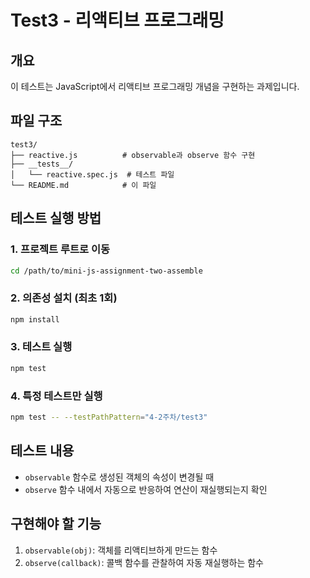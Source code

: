 # Test3 - 리액티브 프로그래밍

## 개요
이 테스트는 JavaScript에서 리액티브 프로그래밍 개념을 구현하는 과제입니다.

## 파일 구조
```
test3/
├── reactive.js          # observable과 observe 함수 구현
├── __tests__/
│   └── reactive.spec.js  # 테스트 파일
└── README.md            # 이 파일
```

## 테스트 실행 방법

### 1. 프로젝트 루트로 이동
```bash
cd /path/to/mini-js-assignment-two-assemble
```

### 2. 의존성 설치 (최초 1회)
```bash
npm install
```

### 3. 테스트 실행
```bash
npm test
```

### 4. 특정 테스트만 실행
```bash
npm test -- --testPathPattern="4-2주차/test3"
```

## 테스트 내용
- `observable` 함수로 생성된 객체의 속성이 변경될 때
- `observe` 함수 내에서 자동으로 반응하여 연산이 재실행되는지 확인

## 구현해야 할 기능
1. `observable(obj)`: 객체를 리액티브하게 만드는 함수
2. `observe(callback)`: 콜백 함수를 관찰하여 자동 재실행하는 함수